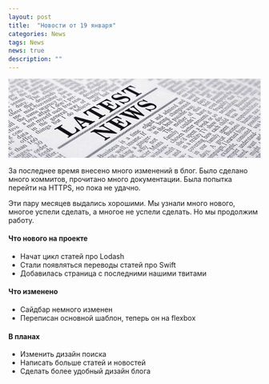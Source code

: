 ```yaml
---
layout: post
title:  "Новости от 19 января"
categories: News
tags: News
news: true
description: ""
---
```


![first image](/images/post/news-cover-image.jpg)

За последнее время внесено много изменений в блог. Было сделано много коммитов,
прочитано много документации. Была попытка перейти на HTTPS, но пока не удачно.

Эти пару месяцев выдались хорошими. Мы узнали много нового, многое успели сделать, а многое не
успели сделать. Но мы продолжим работу.

#### Что нового на проекте

- Начат цикл статей про Lodash
- Стали появляться переводы статей про Swift
- Добавилась страница с последними нашими твитами

#### Что изменено

- Сайдбар немного изменен
- Переписан основной шаблон, теперь он на flexbox

#### В планах

- Изменить дизайн поиска
- Написать больше статей и новостей
- Сделать более удобный дизайн блога

